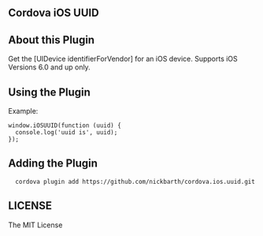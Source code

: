 ## Cordova iOS UUID

## About this Plugin

Get the [UIDevice identifierForVendor] for an iOS device. Supports iOS Versions 6.0 and up only.

## Using the Plugin

Example:

```
window.iOSUUID(function (uuid) {
  console.log('uuid is', uuid);
});
```

## Adding the Plugin ##

```
  cordova plugin add https://github.com/nickbarth/cordova.ios.uuid.git
```

## LICENSE ##

The MIT License
